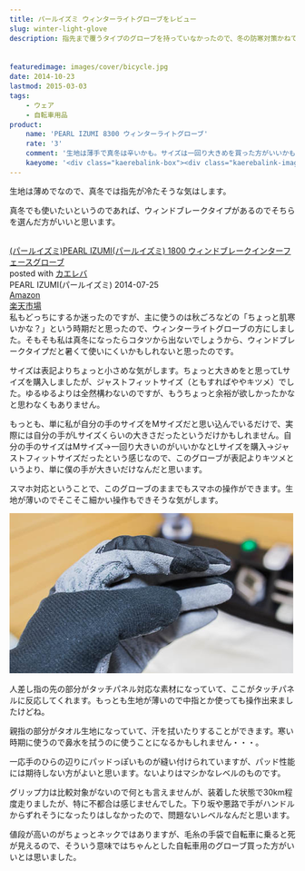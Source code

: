 ```yaml
---
title: パールイズミ ウィンターライトグローブをレビュー
slug: winter-light-glove
description: 指先まで覆うタイプのグローブを持っていなかったので、冬の防寒対策かねて購入することにしました。私が選んだのは生地の薄いウィンターライトグローブです。シフト操作の邪魔にならなくていい反面、あまり防寒には役に立ってないかもしれません。


featuredimage: images/cover/bicycle.jpg
date: 2014-10-23
lastmod: 2015-03-03
tags: 
    - ウェア
    - 自転車用品
product:
    name: 'PEARL IZUMI 8300 ウィンターライトグローブ'
    rate: '3'
    comment: '生地は薄手で真冬は辛いかも。サイズは一回り大きめを買った方がいいかもしれない。'
    kaeyome: '<div class="kaerebalink-box"><div class="kaerebalink-image"><a href="https://www.amazon.co.jp/exec/obidos/ASIN/B00LTFS584/illusionspace-22/ref=nosim/" rel="nofollow" target="_blank"><img src="https://ecx.images-amazon.com/images/I/418v2C8g3jL._SL160_.jpg" style="border: none;" /></a></div><div class="kaerebalink-info"><div class="kaerebalink-name"><a href="https://www.amazon.co.jp/exec/obidos/ASIN/B00LTFS584/illusionspace-22/ref=nosim/" rel="nofollow" target="_blank">(パールイズミ)PEARL IZUMI 8300 ウィンターライトグローブ 8300 8 ホワイト L</a><div class="kaerebalink-powered-date">posted with <a href="https://kaereba.com" rel="nofollow" target="_blank">カエレバ</a></div></div><div class="kaerebalink-detail"> PEARL IZUMI(パールイズミ) 2014-08-10    </div><div class="kaerebalink-link1"><div class="shoplinkamazon"><a href="https://www.amazon.co.jp/gp/search?keywords=PEARL%20IZUMI%208300%20%83E%83B%83%93%83%5E%81%5B%83%89%83C%83g%83O%83%8D%81%5B%83u&__mk_ja_JP=%83J%83%5E%83J%83i&tag=illusionspace-22" rel="nofollow" target="_blank" title="アマゾン" >Amazon</a></div><div class="shoplinkrakuten"><a href="https://hb.afl.rakuten.co.jp/hgc/0e95387f.f2aef20d.0e953880.25e412bd/?pc=http%3A%2F%2Fsearch.rakuten.co.jp%2Fsearch%2Fmall%2FPEARL%2520IZUMI%25208300%2520%25E3%2582%25A6%25E3%2582%25A3%25E3%2583%25B3%25E3%2582%25BF%25E3%2583%25BC%25E3%2583%25A9%25E3%2582%25A4%25E3%2583%2588%25E3%2582%25B0%25E3%2583%25AD%25E3%2583%25BC%25E3%2583%2596%2F-%2Ff.1-p.1-s.1-sf.0-st.A-v.2%3Fx%3D0%26scid%3Daf_ich_link_urltxt%26m%3Dhttp%3A%2F%2Fm.rakuten.co.jp%2F" rel="nofollow" target="_blank" title="楽天市場" >楽天市場</a></div></div></div><div class="booklink-footer" style="clear: left"></div></div>'
---
```


生地は薄めでなので、真冬では指先が冷たそうな気はします。

真冬でも使いたいというのであれば、ウィンドブレークタイプがあるのでそちらを選んだ方がいいと思います。

<div class="kaerebalink-box">
<div class="kaerebalink-image"><a href="https://www.amazon.co.jp/exec/obidos/ASIN/B00F870KHS/illusionspace-22/ref=nosim/" rel="nofollow" target="_blank"><img alt=""  src="https://ecx.images-amazon.com/images/I/41TKfcAzivL._SL160_.jpg" style="border: none;" /></a></div>
<div class="kaerebalink-info">
<div class="kaerebalink-name"><a href="https://www.amazon.co.jp/exec/obidos/ASIN/B00F870KHS/illusionspace-22/ref=nosim/" rel="nofollow" target="_blank">(パールイズミ)PEARL IZUMI(パールイズミ) 1800 ウィンドブレークインターフェースグローブ</a>

<div class="kaerebalink-powered-date">posted with <a href="https://kaereba.com" rel="nofollow" target="_blank">カエレバ</a></div>
</div>
<div class="kaerebalink-detail"> PEARL IZUMI(パールイズミ) 2014-07-25    </div>
<div class="kaerebalink-link1">
<div class="shoplinkamazon"><a href="https://www.amazon.co.jp/gp/search?keywords=%83p%81%5B%83%8B%83C%83Y%83~%81%40%83E%83B%83%93%83h%83u%83%8C%81%5B%83N%83C%83%93%83%5E%81%5B%83t%83F%81%5B%83X%83O%83%8D%81%5B%83u&#038;__mk_ja_JP=%83J%83%5E%83J%83i&#038;tag=illusionspace-22" rel="nofollow" target="_blank" title="アマゾン" >Amazon</a></div>
<div class="shoplinkrakuten"><a href="https://hb.afl.rakuten.co.jp/hgc/0e95387f.f2aef20d.0e953880.25e412bd/?pc=http%3A%2F%2Fsearch.rakuten.co.jp%2Fsearch%2Fmall%2F%25E3%2583%2591%25E3%2583%25BC%25E3%2583%25AB%25E3%2582%25A4%25E3%2582%25BA%25E3%2583%259F%25E3%2580%2580%25E3%2582%25A6%25E3%2582%25A3%25E3%2583%25B3%25E3%2583%2589%25E3%2583%2596%25E3%2583%25AC%25E3%2583%25BC%25E3%2582%25AF%25E3%2582%25A4%25E3%2583%25B3%25E3%2582%25BF%25E3%2583%25BC%25E3%2583%2595%25E3%2582%25A7%25E3%2583%25BC%25E3%2582%25B9%25E3%2582%25B0%25E3%2583%25AD%25E3%2583%25BC%25E3%2583%2596%2F-%2Ff.1-p.1-s.1-sf.0-st.A-v.2%3Fx%3D0%26scid%3Daf_ich_link_urltxt%26m%3Dhttp%3A%2F%2Fm.rakuten.co.jp%2F" rel="nofollow" target="_blank" title="楽天市場" >楽天市場</a></div>
</div>
</div>
<div class="booklink-footer" style="clear: left"></div>
</div>
私もどっちにするか迷ったのですが、主に使うのは秋ごろなどの「ちょっと肌寒いかな？」という時期だと思ったので、ウィンターライトグローブの方にしました。そもそも私は真冬になったらコタツから出ないでしょうから、ウィンドブレークタイプだと暑くて使いにくいかもしれないと思ったのです。

サイズは表記よりちょっと小さめな気がします。ちょっと大きめをと思ってLサイズを購入しましたが、ジャストフィットサイズ（ともすればややキツメ）でした。ゆるゆるよりは全然構わないのですが、もうちょっと余裕が欲しかったかなと思わなくもありません。

もっとも、単に私が自分の手のサイズをMサイズだと思い込んでいるだけで、実際には自分の手がLサイズくらいの大きさだったというだけかもしれません。自分の手のサイズはMサイズ→一回り大きいのがいいかなとLサイズを購入→ジャストフィットサイズだったという感じなので、このグローブが表記よりキツメというより、単に僕の手が大きいだけなんだと思います。

スマホ対応ということで、このグローブのままでもスマホの操作ができます。生地が薄いのでそこそこ細かい操作もできそうな気がします。

![ウィンターライトグローブ　装着したところ](83e0fcab2e35ed5109bec634940a4885.jpg)

人差し指の先の部分がタッチパネル対応な素材になっていて、ここがタッチパネルに反応してくれます。もっとも生地が薄いので中指とか使っても操作出来ましたけどね。

親指の部分がタオル生地になっていて、汗を拭いたりすることができます。寒い時期に使うので鼻水を拭うのに使うことになるかもしれません・・・。

一応手のひらの辺りにパッドっぽいものが縫い付けられていますが、パッド性能には期待しない方がよいと思います。ないよりはマシかなレベルのものです。

グリップ力は比較対象がないので何とも言えませんが、装着した状態で30km程度走りましたが、特に不都合は感じませんでした。下り坂や悪路で手がハンドルからずれそうになったりはしなかったので、問題ないレベルなんだと思います。

値段が高いのがちょっとネックではありますが、毛糸の手袋で自転車に乗ると死が見えるので、そういう意味ではちゃんとした自転車用のグローブ買った方がいいとは思いました。


  